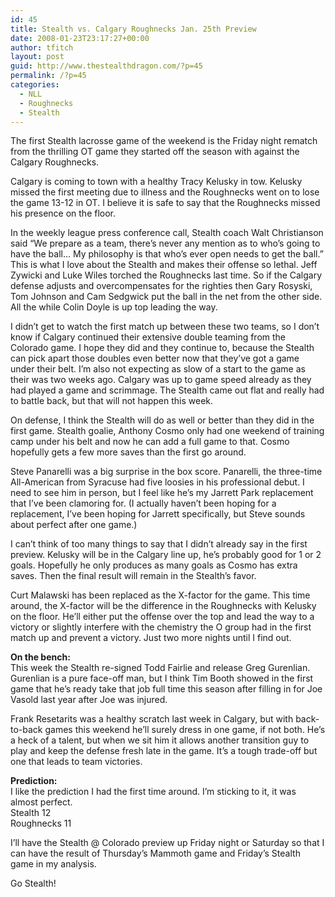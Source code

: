 ```yaml
---
id: 45
title: Stealth vs. Calgary Roughnecks Jan. 25th Preview
date: 2008-01-23T23:17:27+00:00
author: tfitch
layout: post
guid: http://www.thestealthdragon.com/?p=45
permalink: /?p=45
categories:
  - NLL
  - Roughnecks
  - Stealth
---
```

The first Stealth lacrosse game of the weekend is the Friday night rematch from the thrilling OT game they started off the season with against the Calgary Roughnecks.

Calgary is coming to town with a healthy Tracy Kelusky in tow. Kelusky missed the first meeting due to illness and the Roughnecks went on to lose the game 13-12 in OT. I believe it is safe to say that the Roughnecks missed his presence on the floor.

In the weekly league press conference call, Stealth coach Walt Christianson said “We prepare as a team, there’s never any mention as to who’s going to have the ball… My philosophy is that who’s ever open needs to get the ball.” This is what I love about the Stealth and makes their offense so lethal. Jeff Zywicki and Luke Wiles torched the Roughnecks last time. So if the Calgary defense adjusts and overcompensates for the righties then Gary Rosyski, Tom Johnson and Cam Sedgwick put the ball in the net from the other side. All the while Colin Doyle is up top leading the way.

I didn&#8217;t get to watch the first match up between these two teams, so I don&#8217;t know if Calgary continued their extensive double teaming from the Colorado game. I hope they did and they continue to, because the Stealth can pick apart those doubles even better now that they&#8217;ve got a game under their belt. I&#8217;m also not expecting as slow of a start to the game as their was two weeks ago. Calgary was up to game speed already as they had played a game and scrimmage. The Stealth came out flat and really had to battle back, but that will not happen this week.

On defense, I think the Stealth will do as well or better than they did in the first game. Stealth goalie, Anthony Cosmo only had one weekend of training camp under his belt and now he can add a full game to that. Cosmo hopefully gets a few more saves than the first go around.

Steve Panarelli was a big surprise in the box score. Panarelli, the three-time All-American from Syracuse had five loosies in his professional debut. I need to see him in person, but I feel like he&#8217;s my Jarrett Park replacement that I&#8217;ve been clamoring for. (I actually haven&#8217;t been hoping for a replacement, I&#8217;ve been hoping for Jarrett specifically, but Steve sounds about perfect after one game.)

I can&#8217;t think of too many things to say that I didn&#8217;t already say in the first preview. Kelusky will be in the Calgary line up, he&#8217;s probably good for 1 or 2 goals. Hopefully he only produces as many goals as Cosmo has extra saves. Then the final result will remain in the Stealth&#8217;s favor.

Curt Malawski has been replaced as the X-factor for the game. This time around, the X-factor will be the difference in the Roughnecks with Kelusky on the floor. He&#8217;ll either put the offense over the top and lead the way to a victory or slightly interfere with the chemistry the O group had in the first match up and prevent a victory. Just two more nights until I find out.

**On the bench:**  
This week the Stealth re-signed Todd Fairlie and release Greg Gurenlian. Gurenlian is a pure face-off man, but I think Tim Booth showed in the first game that he&#8217;s ready take that job full time this season after filling in for Joe Vasold last year after Joe was injured.

Frank Resetarits was a healthy scratch last week in Calgary, but with back-to-back games this weekend he&#8217;ll surely dress in one game, if not both. He&#8217;s a heck of a talent, but when we sit him it allows another transition guy to play and keep the defense fresh late in the game. It&#8217;s a tough trade-off but one that leads to team victories.

**Prediction:**  
I like the prediction I had the first time around. I&#8217;m sticking to it, it was almost perfect.  
Stealth 12  
Roughnecks 11

I&#8217;ll have the Stealth @ Colorado preview up Friday night or Saturday so that I can have the result of Thursday&#8217;s Mammoth game and Friday&#8217;s Stealth game in my analysis.

Go Stealth!